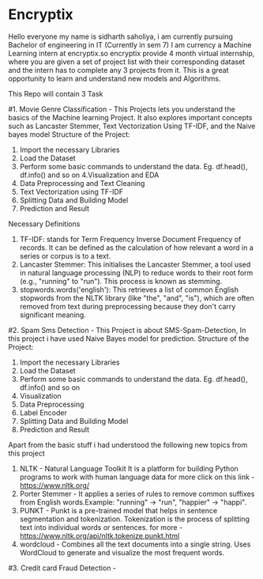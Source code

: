 # Encryptix
Hello everyone my name is sidharth saholiya, i am currently pursuing Bachelor of engineering in IT (Currently in sem 7)
I am currency a Machine Learning intern at encryptix.so encryptix provide 4 month virtual internship, where you are given a set of project list with their corresponding dataset and the intern has to complete any 3 projects from it. This is a great opportunity to learn and understand new models and Algorithms.

This Repo will contain 3 Task

#1. Movie Genre Classification - This Projects lets you understand the basics of the Machine learning Project. It also explores important concepts such as Lancaster Stemmer, Text Vectorization Using TF-IDF, and the Naive bayes model
Structure of the Project:
1. Import the necessary Libraries
2. Load the Dataset
3. Perform some basic commands to understand the data. Eg. df.head(), df.info() and so on
4.Visualization and EDA
5. Data Preprocessing and Text Cleaning
6. Text Vectorization using TF-IDF
7. Splitting Data and Building Model
8. Prediction and Result

Necessary Definitions
1. TF-IDF: stands for Term Frequency Inverse Document Frequency of records. It can be defined as the calculation of how relevant a word in a series or corpus is to a text. 
2. Lancaster Stemmer: This initialises the Lancaster Stemmer, a tool used in natural language processing (NLP) to reduce words to their root form (e.g., "running" to "run"). This process is known as stemming.
3. stopwords.words('english'): This retrieves a list of common English stopwords from the NLTK library (like "the", "and", "is"), which are often removed from text during preprocessing because they don't carry significant meaning.

#2. Spam Sms Detection - This Project is about SMS-Spam-Detection, In this project i have used Naive Bayes model for prediction. 
Structure of the Project:
1. Import the necessary Libraries
2. Load the Dataset
3. Perform some basic commands to understand the data. Eg. df.head(), df.info() and so on
4. Visualization 
5. Data Preprocessing 
6. Label Encoder 
7. Splitting Data and Building Model
8. Prediction and Result

Apart from the basic stuff i had understood the following new topics from this project

1. NLTK - Natural Language Toolkit It is a platform for building Python programs to work with human language data for more click on this link - https://www.nltk.org/
2. Porter Stemmer - It applies a series of rules to remove common suffixes from English words.Example: "running" -> "run", "happier" -> "happi".
3. PUNKT - Punkt is a pre-trained model that helps in sentence segmentation and tokenization. Tokenization is the process of splitting text into individual words or sentences. for more - https://www.nltk.org/api/nltk.tokenize.punkt.html
4. wordcloud - Combines all the text documents into a single string. Uses WordCloud to generate and visualize the most frequent words.


#3. Credit card Fraud Detection - 


